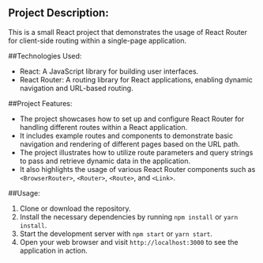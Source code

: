 ## Project Description:
This is a small React project that demonstrates the usage of React Router for client-side routing within a single-page application. 

##Technologies Used:
- React: A JavaScript library for building user interfaces.
- React Router: A routing library for React applications, enabling dynamic navigation and URL-based routing.

##Project Features:
- The project showcases how to set up and configure React Router for handling different routes within a React application.
- It includes example routes and components to demonstrate basic navigation and rendering of different pages based on the URL path.
- The project illustrates how to utilize route parameters and query strings to pass and retrieve dynamic data in the application.
- It also highlights the usage of various React Router components such as `<BrowserRouter>`, `<Router>`, `<Route>`, and `<Link>`.

##Usage:
1. Clone or download the repository.
2. Install the necessary dependencies by running `npm install` or `yarn install`.
3. Start the development server with `npm start` or `yarn start`.
4. Open your web browser and visit `http://localhost:3000` to see the application in action.



